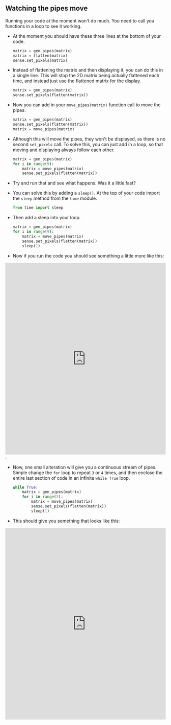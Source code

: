 ## Watching the pipes move

Running your code at the moment won't do much. You need to call you functions in a loop to see it working.

- At the moment you should have these three lines at the bottom of your code.

	```python
	matrix = gen_pipes(matrix)
	matrix = flatten(matrix)
	sense.set_pixels(matrix)
	```

- Instead of flattening the matrix and then displaying it, you can do this in a single line. This will stop the 2D matrix being actually flattened each time, and instead just use the flattened matrix for the display.

	```python
	matrix = gen_pipes(matrix)
	sense.set_pixels(flatten(matrix))
	```
	
- Now you can add in your `move_pipes(matrix)` function call to move the pipes.

	```python
	matrix = gen_pipes(matrix)
	sense.set_pixels(flatten(matrix))
	matrix = move_pipes(matrix)
	```
- Although this will move the pipes, they won't be displayed, as there is no second `set_pixels` call. To solve this, you can just add in a loop, so that moving and displaying always follow each other.

	```python
	matrix = gen_pipes(matrix)
	for i in range(9):
		matrix = move_pipes(matrix)
		sense.set_pixels(flatten(matrix))

	```

- Try and run that and see what happens. Was it a little fast?

- You can solve this by adding a `sleep()`. At the top of your code import the `sleep` method from the `time` module.

	```python
	from time import sleep
	```

- Then add a sleep into your loop.

	```python
	matrix = gen_pipes(matrix)
	for i in range(9):
		matrix = move_pipes(matrix)
		sense.set_pixels(flatten(matrix))
		sleep(1)
	```

- Now if you run the code you should see something a little more like this:

<iframe src="https://trinket.io/embed/python/e79f0007a3" width="100%" height="600" frameborder="0" marginwidth="0" marginheight="0" allowfullscreen></iframe>.

- Now, one small alteration will give you a continuous stream of pipes. Simple change the `for` loop to repeat `3` or `4` times, and then enclose the entire last section of code in an infinite `while True` loop.

  ```python
  while True:
	  matrix = gen_pipes(matrix)
	  for i in range(3):
		  matrix = move_pipes(matrix)
		  sense.set_pixels(flatten(matrix))
		  sleep(1)
  ```

- This should give you something that looks like this:

<iframe src="https://trinket.io/embed/python/03d79d3f93" width="100%" height="600" frameborder="0" marginwidth="0" marginheight="0" allowfullscreen></iframe>
